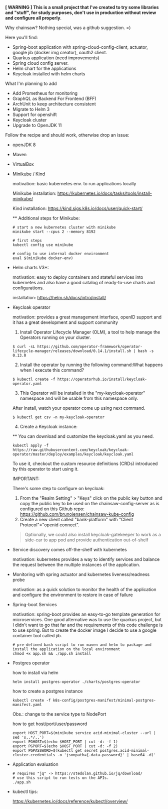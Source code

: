 **[ WARNING ] This is a small project that I've created to try some libraries and "stuff", for study purposes, don't use in production without review and configure all properly**. 

Why chainsaw? Nothing special, was a github suggestion. =)

Here you'll find:

* Spring-boot application with spring-cloud-config-client, actuator, google jib (docker img creator), oauth2 client.
* Quarkus application (need improvements)
* Spring cloud config server.
* Helm chart for the applications
* Keycloak installed with helm charts

What I'm planning to add

* Add Prometheus for monitoring
* GraphQL as Backend For Frontend (BFF)
* ArchUnit to keep architecture consistent
* Migrate to Helm 3
* Support for openshift
* Keycloak cluster
* Upgrade to OpenJDK 11

Follow the recipe and should work, otherwise drop an issue:

* openJDK 8
* Maven
* VirtualBox

* Minikube / Kind

   motivation: basic kubernetes env. to run applications locally

  Minikube installation: 
  https://kubernetes.io/docs/tasks/tools/install-minikube/

  Kind installation:
  https://kind.sigs.k8s.io/docs/user/quick-start/
  
  ** Additional steps for Minikube:
  ```  
  # start a new kubernetes cluster with minikube
  minikube start --cpus 2 --memory 8192

  # first steps
  kubectl config use minikube

  # config to use internal docker environment
  eval $(minikube docker-env)

  ```

* Helm charts V3+:

   motivation: easy to deploy containers and stateful services into kubernetes and also have a good catalog of ready-to-use charts and configurations.

   installation:
   https://helm.sh/docs/intro/install/


* Keycloak operator

   motivation: provides a great management interface, openID support and it has a great development and support community

   
   1. Install Operator Lifecycle Manager (OLM), a tool to help manage the Operators running on your cluster.
   ```
   $ curl -sL https://github.com/operator-framework/operator-lifecycle-manager/releases/download/0.14.1/install.sh | bash -s 0.13.0
   ```
   2. Install the operator by running the following command:What happens when I execute this command?
   ```
   $ kubectl create -f https://operatorhub.io/install/keycloak-operator.yaml
   ```

   3. This Operator will be installed in the "my-keycloak-operator" namespace and will be usable from this namespace only.

   After install, watch your operator come up using next command.
   ```
   $ kubectl get csv -n my-keycloak-operator
   ```

   4. Create a Keycloak instance:
   
   ** You can download and customize the keycloak.yaml as you need.
   ```
   kubectl apply -f https://raw.githubusercontent.com/keycloak/keycloak-operator/master/deploy/examples/keycloak/keycloak.yaml
   ```

   To use it, checkout the custom resource definitions (CRDs) introduced by this operator to start using it.

   IMPORTANT:

   There's some step to configure on keycloak:

   1. From the "Realm Setting" > "Keys" click on the public key button and copy the public key to be used on the chainsaw-config-server
      as is configured on this Github repo: https://github.com/brunojensen/chainsaw-kube-config
   2. Create a new client called "bank-platform" with "Client Protocol"="openid connect".


   > Optionally, we could also install keycloak-gatekeeper to work as a side-car to app pod and provide authentication out-of-shelf


* Service discovery comes off-the-shelf with kubernetes

   motivation: kubernetes provides a way to identify services and balance the request between the multiple instances of the application.

* Monitoring with spring actuator and kubernetes liveness/readness probe

   motivation: as a quick solution to monitor the health of the application and configure the environment to restore in case of failure

* Spring-boot Services

   motivation: spring-boot provides an easy-to-go template generation for microservices. One good alternative was to use the quarkus project, but I didn't want to go that far and the requirements of this code challenge is to use spring. But to create the docker image I decide to use a google container tool called jib.

   ```
   # pre-defined bash script to run maven and helm to package and install the application on the local environment
   chmod +x app.sh && ./app.sh install

   ```
* Postgres operator 

  how to install via helm

  ```
  helm install postgres-operator ./charts/postgres-operator
  ```
  
  how to create a postgres instance

  ```
  kubectl create -f k8s-config/postgres-manifest/minimal-postgres-manifest.yaml
  ```
  
  Obs.: change to the service type to NodePort

  how to get host/port/user/password

  ```
  export HOST_PORT=$(minikube service acid-minimal-cluster --url | sed 's,.*/,,')
  export PGHOST=$(echo $HOST_PORT | cut -d: -f 1)
  export PGPORT=$(echo $HOST_PORT | cut -d: -f 2)
  export PGPASSWORD=$(kubectl get secret postgres.acid-minimal-cluster.credentials -o 'jsonpath={.data.password}' | base64 -d)'

  ```


* Application evaluation

   ```
   # requires "jq" -> https://stedolan.github.io/jq/download/
   # use this script to run tests on the APIs.
   ./app.sh

   ```

* kubectl tips:

   https://kubernetes.io/docs/reference/kubectl/overview/
   
